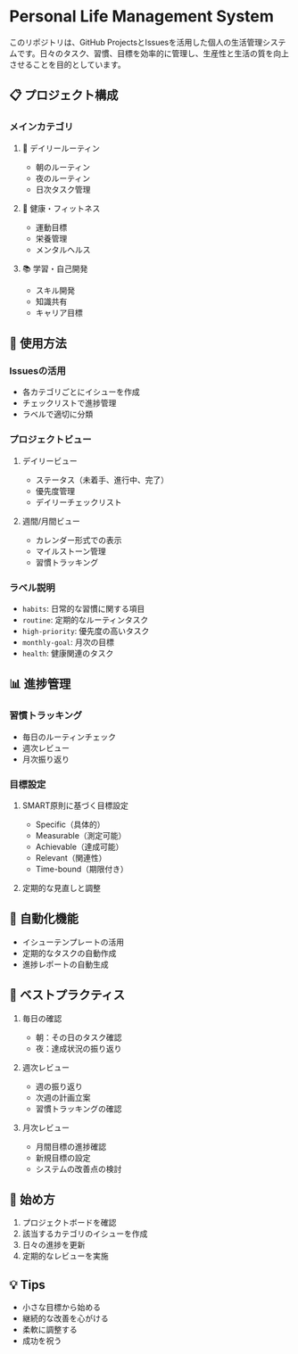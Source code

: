 # Personal Life Management System

このリポジトリは、GitHub ProjectsとIssuesを活用した個人の生活管理システムです。日々のタスク、習慣、目標を効率的に管理し、生産性と生活の質を向上させることを目的としています。

## 📋 プロジェクト構成

### メインカテゴリ
1. 🌟 デイリールーティン
   - 朝のルーティン
   - 夜のルーティン
   - 日次タスク管理

2. 💪 健康・フィットネス
   - 運動目標
   - 栄養管理
   - メンタルヘルス

3. 📚 学習・自己開発
   - スキル開発
   - 知識共有
   - キャリア目標

## 🎯 使用方法

### Issuesの活用
- 各カテゴリごとにイシューを作成
- チェックリストで進捗管理
- ラベルで適切に分類

### プロジェクトビュー
1. デイリービュー
   - ステータス（未着手、進行中、完了）
   - 優先度管理
   - デイリーチェックリスト

2. 週間/月間ビュー
   - カレンダー形式での表示
   - マイルストーン管理
   - 習慣トラッキング

### ラベル説明
- `habits`: 日常的な習慣に関する項目
- `routine`: 定期的なルーティンタスク
- `high-priority`: 優先度の高いタスク
- `monthly-goal`: 月次の目標
- `health`: 健康関連のタスク

## 📊 進捗管理

### 習慣トラッキング
- 毎日のルーティンチェック
- 週次レビュー
- 月次振り返り

### 目標設定
1. SMART原則に基づく目標設定
   - Specific（具体的）
   - Measurable（測定可能）
   - Achievable（達成可能）
   - Relevant（関連性）
   - Time-bound（期限付き）

2. 定期的な見直しと調整

## 🔄 自動化機能

- イシューテンプレートの活用
- 定期的なタスクの自動作成
- 進捗レポートの自動生成

## 📝 ベストプラクティス

1. 毎日の確認
   - 朝：その日のタスク確認
   - 夜：達成状況の振り返り

2. 週次レビュー
   - 週の振り返り
   - 次週の計画立案
   - 習慣トラッキングの確認

3. 月次レビュー
   - 月間目標の進捗確認
   - 新規目標の設定
   - システムの改善点の検討

## 🚀 始め方

1. プロジェクトボードを確認
2. 該当するカテゴリのイシューを作成
3. 日々の進捗を更新
4. 定期的なレビューを実施

## 💡 Tips

- 小さな目標から始める
- 継続的な改善を心がける
- 柔軟に調整する
- 成功を祝う
